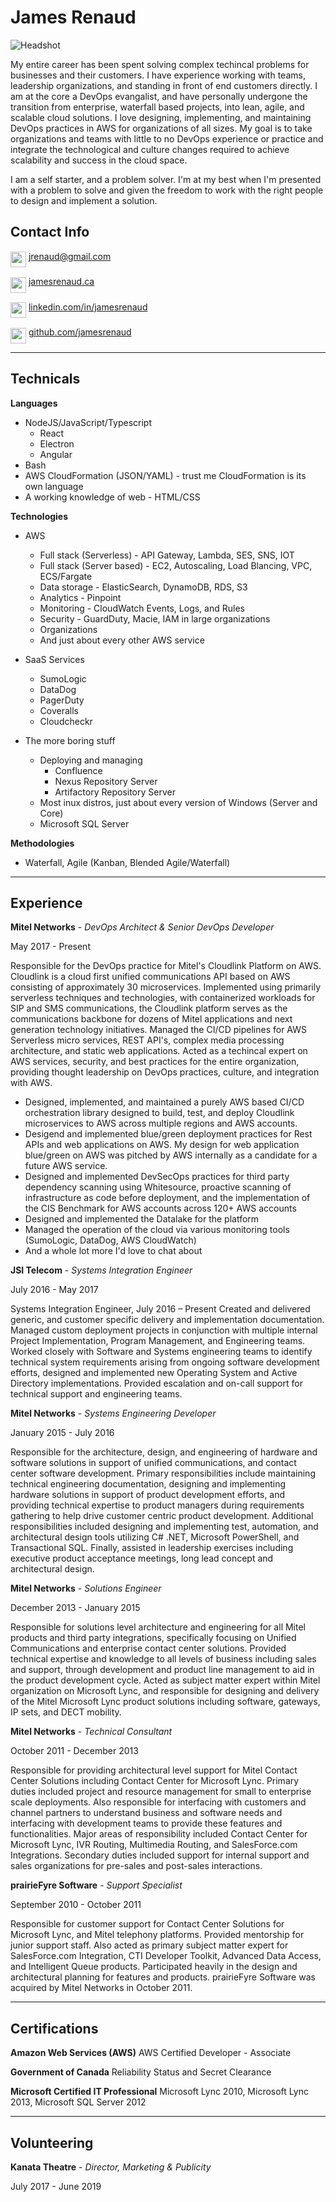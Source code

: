 # James Renaud
![Headshot](/images/headshot.png)

My entire career has been spent solving complex techincal problems for businesses and their customers. I have experience working with teams, leadership organizations, and standing in front of end customers directly. I am at the core a DevOps evangalist, and have personally undergone the transition from enterprise, waterfall based projects, into lean, agile, and scalable cloud solutions. I love designing, implementing, and maintaining DevOps practices in AWS for organizations of all sizes. My goal is to take organizations and teams with little to no DevOps experience or practice and integrate the technological and culture changes required to achieve scalability and success in the cloud space.

I am a self starter, and a problem solver. I'm at my best when I'm presented with a problem to solve and given the freedom to work with the right people to design and implement a solution.

## Contact Info
<img src="/images/male.png" width="25" align="middle"> [jrenaud@gmail.com](mailto:jrenaud@gmail.com)

<img src="/images/wordpress-logo.png" width="25" align="middle"> [jamesrenaud.ca](http://jamesrenaud.ca)

<img src="/images/linkedin-logo-1.png" width="25" align="middle"> [linkedin.com/in/jamesrenaud](https://www.linkedin.com/in/jamesrenaud)

<img src="/images/github-logo.png" width="25" align="middle"> [github.com/jamesrenaud](https://www.github.com/jamesrenaud)

---
## Technicals
**Languages**
* NodeJS/JavaScript/Typescript
  * React
  * Electron
  * Angular
* Bash
* AWS CloudFormation (JSON/YAML) - trust me CloudFormation is its own language
* A working knowledge of web - HTML/CSS

**Technologies**
* AWS
  * Full stack (Serverless) - API Gateway, Lambda, SES, SNS, IOT
  * Full stack (Server based) - EC2, Autoscaling, Load Blancing, VPC, ECS/Fargate
  * Data storage - ElasticSearch, DynamoDB, RDS, S3
  * Analytics - Pinpoint
  * Monitoring - CloudWatch Events, Logs, and Rules
  * Security - GuardDuty, Macie, IAM in large organizations
  * Organizations
  * And just about every other AWS service

* SaaS Services
  * SumoLogic
  * DataDog
  * PagerDuty
  * Coveralls
  * Cloudcheckr

* The more boring stuff
  * Deploying and managing
    * Confluence
    * Nexus Repository Server
    * Artifactory Repository Server
  * Most inux distros, just about every version of Windows (Server and Core)
  * Microsoft SQL Server

**Methodologies**
* Waterfall, Agile (Kanban, Blended Agile/Waterfall)
---

## Experience
**Mitel Networks** - *DevOps Architect & Senior DevOps Developer*

May 2017 - Present

Responsible for the DevOps practice for Mitel's Cloudlink Platform on AWS. Cloudlink is a cloud first unified communications API based on AWS consisting of approximately 30 microservices. Implemented using primarily serverless techniques and technologies, with containerized workloads for SIP and SMS communications, the Cloudlink platform serves as the communications backbone for dozens of Mitel applications and next generation technology initiatives. Managed the CI/CD pipelines for AWS Serverless micro services, REST API's, complex media processing architecture, and static web applications. Acted as a techincal expert on AWS services, security, and best practices for the entire organization, providing thought leadership on DevOps practices, culture, and integration with AWS. 

* Designed, implemented, and maintained a purely AWS based CI/CD orchestration library designed to build, test, and deploy Cloudlink microservices to AWS across multiple regions and AWS accounts. 
* Desigend and implemented blue/green deployment practices for Rest APIs and web applications on AWS. My design for web application blue/green on AWS was pitched by AWS internally as a candidate for a future AWS service.
* Designed and implemented DevSecOps practices for third party dependency scanning using Whitesource, proactive scanning of infrastructure as code before deployment, and the implementation of the CIS Benchmark for AWS accounts across 120+ AWS accounts
* Designed and implemented the Datalake for the platform
* Managed the operation of the cloud via various monitoring tools (SumoLogic, DataDog, AWS CloudWatch)
* And a whole lot more I'd love to chat about

**JSI Telecom** - *Systems Integration Engineer*

July 2016 - May 2017

Systems Integration Engineer, July 2016 – Present
Created and delivered generic, and customer specific delivery and implementation documentation. Managed custom deployment projects in conjunction with multiple internal Project Implementation, Program Management, and Engineering teams. Worked closely with Software and Systems engineering teams to identify technical system requirements arising from ongoing software development efforts, designed and implemented new Operating System and Active Directory implementations. Provided escalation and on-call support for technical support and engineering teams.


**Mitel Networks** - *Systems Engineering Developer*

January 2015 - July 2016

Responsible for the architecture, design, and engineering of hardware and software solutions in support of unified communications, and contact center software development. Primary responsibilities include maintaining technical engineering documentation, designing and implementing hardware solutions in support of product development efforts, and providing technical expertise to product managers during requirements gathering to help drive customer centric product development. Additional responsibilities included designing and implementing test, automation, and architectural design tools utilizing C# .NET, Microsoft PowerShell, and Transactional SQL. Finally, assisted in leadership exercises including executive product acceptance meetings, long lead concept and architectural design.

**Mitel Networks** - *Solutions Engineer*

December 2013 - January 2015

Responsible for solutions level architecture and engineering for all Mitel products and third party integrations, specifically focusing on Unified Communications and enterprise contact center solutions. Provided technical expertise and knowledge to all levels of business including sales and support, through development and product line management to aid in the product development cycle. Acted as subject matter expert within Mitel organization on Microsoft Lync, and responsible for designing and delivery of the Mitel Microsoft Lync product solutions including software, gateways, IP sets, and DECT mobility.

**Mitel Networks** - *Technical Consultant* 

October 2011 - December 2013

Responsible for providing architectural level support for Mitel Contact Center Solutions including Contact Center for Microsoft Lync. Primary duties included project and resource management for small to enterprise scale deployments. Also responsible for interfacing with customers and channel partners to understand business and software needs and interfacing with development teams to provide these features and functionalities. Major areas of responsibility included Contact Center for Microsoft Lync, IVR Routing, Multimedia Routing, and SalesForce.com Integrations. Secondary duties included support for internal support and sales organizations for pre-sales and post-sales interactions.

**prairieFyre Software** - *Support Specialist*

September 2010 - October 2011

Responsible for customer support for Contact Center Solutions for Microsoft Lync, and Mitel telephony platforms. Provided mentorship for junior support staff. Also acted as primary subject matter expert for SalesForce.com Integration, CTI Developer Toolkit, Advanced Data Access, and Intelligent Queue products. Participated heavily in the design and architectural planning for features and products. prairieFyre Software was acquired by Mitel Networks in October 2011.

---
## Certifications
**Amazon Web Services (AWS)**
AWS Certified Developer - Associate

**Government of Canada**
Reliability Status and Secret Clearance

**Microsoft Certified IT Professional**
Microsoft Lync 2010, Microsoft Lync 2013, Microsoft SQL Server 2012

---

## Volunteering
**Kanata Theatre** - *Director, Marketing & Publicity*

July 2017 - June 2019
